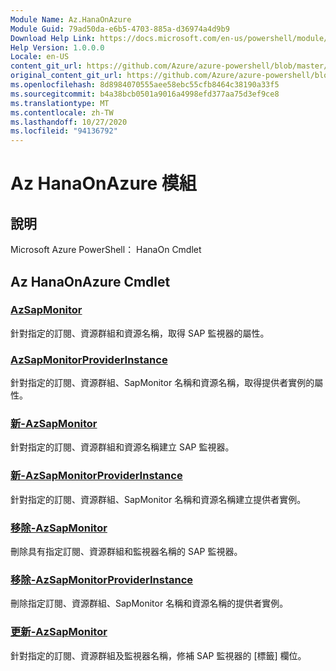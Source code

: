 ```yaml
---
Module Name: Az.HanaOnAzure
Module Guid: 79ad50da-e6b5-4703-885a-d36974a4d9b9
Download Help Link: https://docs.microsoft.com/en-us/powershell/module/az.hanaonazure
Help Version: 1.0.0.0
Locale: en-US
content_git_url: https://github.com/Azure/azure-powershell/blob/master/src/HanaOnAzure/help/Az.HanaOnAzure.md
original_content_git_url: https://github.com/Azure/azure-powershell/blob/master/src/HanaOnAzure/help/Az.HanaOnAzure.md
ms.openlocfilehash: 8d8984070555aee58ebc55cfb8464c38190a33f5
ms.sourcegitcommit: b4a38bcb0501a9016a4998efd377aa75d3ef9ce8
ms.translationtype: MT
ms.contentlocale: zh-TW
ms.lasthandoff: 10/27/2020
ms.locfileid: "94136792"
---
```

# Az HanaOnAzure 模組
## 說明
Microsoft Azure PowerShell： HanaOn Cmdlet

## Az HanaOnAzure Cmdlet
### [AzSapMonitor](Get-AzSapMonitor.md)
針對指定的訂閱、資源群組和資源名稱，取得 SAP 監視器的屬性。

### [AzSapMonitorProviderInstance](Get-AzSapMonitorProviderInstance.md)
針對指定的訂閱、資源群組、SapMonitor 名稱和資源名稱，取得提供者實例的屬性。

### [新-AzSapMonitor](New-AzSapMonitor.md)
針對指定的訂閱、資源群組和資源名稱建立 SAP 監視器。

### [新-AzSapMonitorProviderInstance](New-AzSapMonitorProviderInstance.md)
針對指定的訂閱、資源群組、SapMonitor 名稱和資源名稱建立提供者實例。

### [移除-AzSapMonitor](Remove-AzSapMonitor.md)
刪除具有指定訂閱、資源群組和監視器名稱的 SAP 監視器。

### [移除-AzSapMonitorProviderInstance](Remove-AzSapMonitorProviderInstance.md)
刪除指定訂閱、資源群組、SapMonitor 名稱和資源名稱的提供者實例。

### [更新-AzSapMonitor](Update-AzSapMonitor.md)
針對指定的訂閱、資源群組及監視器名稱，修補 SAP 監視器的 [標籤] 欄位。

